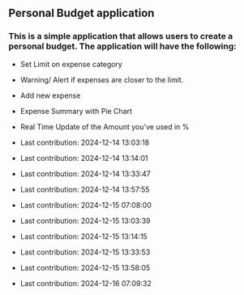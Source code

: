 ## Personal Budget application

### This is a simple application that allows users to create a personal budget. The application will have the following:

- Set Limit on expense category
- Warning/ Alert if expenses are closer to the limit.
- Add new expense
- Expense Summary with Pie Chart
- Real Time Update of the Amount you've used in %

- Last contribution: 2024-12-14 13:03:18
- Last contribution: 2024-12-14 13:14:01
- Last contribution: 2024-12-14 13:33:47
- Last contribution: 2024-12-14 13:57:55
- Last contribution: 2024-12-15 07:08:00
- Last contribution: 2024-12-15 13:03:39
- Last contribution: 2024-12-15 13:14:15
- Last contribution: 2024-12-15 13:33:53
- Last contribution: 2024-12-15 13:58:05
- Last contribution: 2024-12-16 07:09:32
